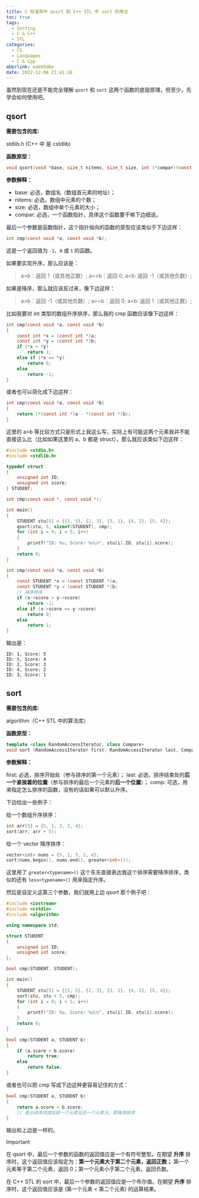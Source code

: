 ```yaml
---
title: C 标准库中 qsort 和 C++ STL 中 sort 的用法
toc: true
tags:
  - Sorting
  - C & C++
  - STL
categories:
  - CS
  - Languages
  - C & Cpp
abbrlink: eab95d6e
date: 2022-12-08 21:41:18
---
```


虽然到现在还是不能完全理解 `qsort` 和 `sort` 这两个函数的底层原理，但至少，先学会如何使用吧。

<!--more-->

## qsort

**需要包含的库:**

stdlib.h (C++ 中 是 cstdlib)

**函数原型：**

```c
void qsort(void *base, size_t nitems, size_t size, int (*compar)(const void *, const void *))
```

**参数解释：**

- base: 必选，数组名（数组首元素的地址）；
- nitems: 必选，数组中元素的个数；
- size: 必选，数组中单个元素的大小；
- compar: 必选，一个函数指针，具体这个函数要干嘛下边细说。

最后一个参数是函数指针，这个指针指向的函数的原型应该类似于下边这样：

```c
int cmp(const void *a, const void *b);
```

这是一个返回值为 `-1`、`0` 或 `1` 的函数。

如果要实现升序，那么应该是：

> a>b：返回 1（或其他正数）;
> a==b：返回 0;
> a<b: 返回 -1（或其他负数）;

如果是降序，那么就应该反过来，像下边这样：

> a>b：返回 -1（或其他负数）;
> a==b：返回 0;
> a<b: 返回 1（或其他正数）;

比如我要对 int 类型的数组升序排序，那么我的 cmp 函数应该像下边这样：

```c
int cmp(const void *a, const void *b)
{
    const int *x = (const int *)a;
    const int *y = (const int *)b;
    if (*x > *y)
        return 1;
    else if (*x == *y)
        return 0;
    else
        return -1;
}
```

或者也可以简化成下边这样：

```c
int cmp(const void *a, const void *b)
{
    return (*(const int *)a - *(const int *)b);
}
```

这里的 a>b 等比较方式只是形式上我这么写，实际上有可能这两个元素我并不能直接这么比（比如如果这里的 a、b 都是 struct），那么就应该类似下边这样：

```c
#include <stdio.h>
#include <stdlib.h>

typedef struct
{
    unsigned int ID;
    unsigned int score;
} STUDENT;

int cmp(const void *, const void *);

int main()
{
    STUDENT stu[5] = {{1, 5}, {2, 3}, {3, 1}, {4, 2}, {5, 4}};
    qsort(stu, 5, sizeof(STUDENT), cmp);
    for (int i = 0; i < 5; i++)
    {
        printf("ID: %u, Score: %u\n", stu[i].ID, stu[i].score);
    }
    return 0;
}

int cmp(const void *a, const void *b)
{
    const STUDENT *x = (const STUDENT *)a;
    const STUDENT *y = (const STUDENT *)b;
    // 降序排序
    if (x->score > y->score)
        return -1;
    else if (x->score == y->score)
        return 0;
    else
        return 1;
}
```

输出是：

```
ID: 1, Score: 5
ID: 5, Score: 4
ID: 2, Score: 3
ID: 4, Score: 2
ID: 3, Score: 1
```

## sort

**需要包含的库:**

algorithm（C++ STL 中的算法库）

**函数原型：**

```c++
template <class RandomAccessIterator, class Compare>
void sort (RandomAccessIterator first, RandomAccessIterator last, Compare comp);
```

**参数解释：**

first: 必选，排序开始处（参与排序的第一个元素）；
last: 必选，排序结束处的**后一个紧挨着的位置**（参与排序的最后一个元素的**后一个位置**）；
comp: 可选，用来指定怎么排序的函数，没有的话如果可以默认升序。

下边给出一些例子：

给一个数组升序排序：

```c++
int arr[5] = {5, 1, 3, 2, 4};
sort(arr, arr + 5);
```

给一个 vector 降序排序：

```c++
vector<int> nums = {5, 1, 3, 2, 4};
sort(nums.begin(), nums.end(), greater<int>());
```

这里用了 `greater<typename>()` 这个东东直接表达我这个排序需要降序排序，类似的还有 `less<typename>()` 用来指定升序。

然后是自定义这第三个参数，我们就用上边 qsort 那个例子吧：

```c++
#include <iostream>
#include <cstdio>
#include <algorithm>

using namespace std;

struct STUDENT
{
    unsigned int ID;
    unsigned int score;
};

bool cmp(STUDENT, STUDENT);

int main()
{
    STUDENT stu[5] = {{1, 5}, {2, 3}, {3, 1}, {4, 2}, {5, 4}};
    sort(stu, stu + 5, cmp);
    for (int i = 0; i < 5; i++)
    {
        printf("ID: %u, Score: %u\n", stu[i].ID, stu[i].score);
    }
    return 0;
}

bool cmp(STUDENT a, STUDENT b)
{
    if (a.score > b.score)
        return true;
    else
        return false;
}
```

或者也可以把 cmp 写成下边这种更容易记住的方式：

```c++
bool cmp(STUDENT a, STUDENT b)
{
    return a.score > b.score;
    // 表示排序完成后前一个元素比后一个元素大，即降序排序
}
```

输出和上边是一样的。


> [!IMPORTANT]
> 在 qsort 中，最后一个参数的函数的返回值应是一个有符号整型。在期望 **升序** 排序时，这个返回值应该指定为：**第一个元素大于第二个元素，返回正数；** 第一个元素等于第二个元素，返回 0；第一个元素小于第二个元素，返回负数。
>
> 在 C++ STL 的 sort 中，最后一个参数的返回值应是一个布尔值。在期望 **升序** 排序时，这个返回值应该是 (第一个元素 < 第二个元素) 的运算结果。

